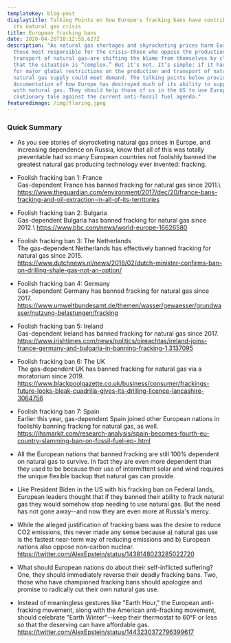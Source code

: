 ```yaml
---
templateKey: blog-post
displaytitle: Talking Points on how Europe's fracking bans have contributed to
  its natural gas crisis
title: European fracking bans
date: 2020-04-26T10:12:55.627Z
description: "As natural gas shortages and skyrocketing prices harm Europe,
  those most responsible for the crisis—those who oppose the production and
  transport of natural gas—are shifting the blame from themselves by claiming
  that the situation is “complex.” But it’s not. It’s simple: if it hadn’t been
  for major global restrictions on the production and transport of natural gas,
  natural gas supply could meet demand. The talking points below provide clear
  documentation of how Europe has destroyed much of its ability to supply itself
  with natural gas. They should help those of us in the US to use Europe as a
  cautionary tale against the current anti-fossil fuel agenda."
featuredimage: /img/flaring.jpeg
---
```

### Quick Summary

- As you see stories of skyrocketing natural gas prices in Europe, and increasing dependence on Russia, know that all of this was totally preventable had so many European countries not foolishly banned the greatest natural gas producing technology ever invented: fracking.

- Foolish fracking ban 1: France\
Gas-dependent France has banned fracking for natural gas since 2011.\ https://www.theguardian.com/environment/2017/dec/20/france-bans-fracking-and-oil-extraction-in-all-of-its-territories

- Foolish fracking ban 2: Bulgaria\
Gas-dependent Bulgaria has banned fracking for natural gas since 2012.\ https://www.bbc.com/news/world-europe-16626580

- Foolish fracking ban 3: The Netherlands\
The gas-dependent Netherlands has effectively banned fracking for natural gas since 2015.\
https://www.dutchnews.nl/news/2018/02/dutch-minister-confirms-ban-on-drilling-shale-gas-not-an-option/

- Foolish fracking ban 4: Germany\
Gas-dependent Germany has banned fracking for natural gas since 2017.\
https://www.umweltbundesamt.de/themen/wasser/gewaesser/grundwasser/nutzung-belastungen/fracking

- Foolish fracking ban 5: Ireland\
Gas-dependent Ireland has banned fracking for natural gas since 2017.\
https://www.irishtimes.com/news/politics/oireachtas/ireland-joins-france-germany-and-bulgaria-in-banning-fracking-1.3137095

- Foolish fracking ban 6: The UK\
The gas-dependent UK has banned fracking for natural gas via a moratorium since 2019.\
https://www.blackpoolgazette.co.uk/business/consumer/frackings-future-looks-bleak-cuadrilla-gives-its-drilling-licence-lancashire-3064756

- Foolish fracking ban 7: Spain\
Earlier this year, gas-dependent Spain joined other European nations in foolishly banning fracking for natural gas, as well.\
https://ihsmarkit.com/research-analysis/spain-becomes-fourth-eu-country-slamming-ban-on-fossil-fuel-ep-.html

- All the European nations that banned fracking are still 100% dependent on natural gas to survive. In fact they are even more dependent than they used to be because their use of intermittent solar and wind requires the unique flexible backup that natural gas can provide.

- Like President Biden in the US with his fracking ban on Federal lands, European leaders thought that if they banned their ability to frack natural gas they would somehow stop needing to use natural gas. But the need has not gone away--and now they are even more at Russia's mercy.

- While the alleged justification of fracking bans was the desire to reduce CO2 emissions, this never made any sense because a) natural gas use is the fastest near-term way of reducing emissions and b) European nations also oppose non-carbon nuclear.\
https://twitter.com/AlexEpstein/status/1438148023285022720

- What should European nations do about their self-inflicted suffering? One, they should immediately reverse their deadly fracking bans. Two, those who have championed fracking bans should apologize and promise to radically cut their own natural gas use.

- Instead of meaningless gestures like "Earth Hour," the European anti-fracking movement, along with the American anti-fracking movement, should celebrate "Earth Winter"--keep their thermostat to 60°F or less so that the deserving can have affordable gas.\
https://twitter.com/AlexEpstein/status/1443230372796399617